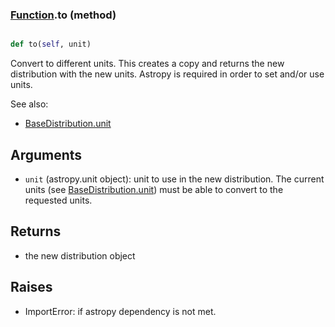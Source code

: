 ### [Function](Function.md).to (method)


```py

def to(self, unit)

```



Convert to different units.  This creates a copy and returns the
new distribution with the new units.  Astropy is required in order to
set and/or use units.

See also:

* [BaseDistribution.unit](BaseDistribution.unit.md)

Arguments
------------
* `unit` (astropy.unit object): unit to use in the new distribution.
    The current units (see [BaseDistribution.unit](BaseDistribution.unit.md)) must be able to
    convert to the requested units.

Returns
------------
* the new distribution object

Raises
-----------
* ImportError: if astropy dependency is not met.


